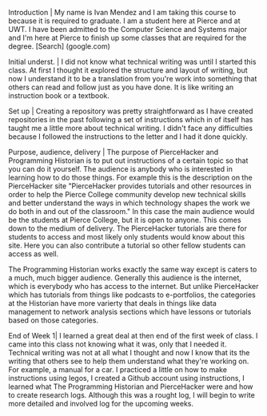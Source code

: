 Introduction |
My name is Ivan Mendez and I am taking this course to because it is required to graduate. I am a student here at Pierce and at UWT.
I have been admitted to the Computer Science and Systems major and I'm here at Pierce to finish up some classes that are required for the degree. [Search] (google.com)

Initial underst. |
I did not know what technical writing was until I started this class. At first I thought it explored the structure and layout of writing, but 
now I understand it to be a translation from you're work into something that others can read and follow just as you have done. It is like writing an
instruction book or a textbook.

Set up |
Creating a repository was pretty straightforward as I have created repositories in the past following a set of instructions which in of itself has 
taught me a little more about technical writing. I didn't face any difficulties because I followed the instructions to the letter and I had it done quickly.

Purpose, audience, delivery |
The purpose of PierceHacker and Programming Historian is to put out instructions of a certain topic so that you can do it yourself.  The audience is anybody who is interested in learning how to do those things. For example this is the description on the PierceHacker site "PierceHacker provides tutorials and other resources in order to help the Pierce College community develop new technical skills and better understand the ways in which technology shapes the work we do both in and out of the classroom." In this case the main audience would be the students at Pierce College, but it is open to anyone. This comes down to the medium of delivery. The PierceHacker tutorials are there for students to access and most likely only students would know about this site. Here you can also contribute a tutorial so other fellow students can access as well. 

The Programming Historian works exactly the same way except is caters to a much, much bigger audience. Generally this audience is the internet, which is everybody who has access to the internet. But unlike PierceHacker which has tutorials from things like podcasts to e-portfolios, the categories at the Historian have more varierty that deals in things like data management to network analysis sections which have lessons or tutorials based on those categories.

End of Week 1|
I learned a great deal at then end of the first week of class. I came into this class not knowing what it was, only that I needed it. Technical writing was not at all what I thought and now I know that its the writing that others see to help them understand what they're working on. For example, a manual for a car. I practiced a little on how to make instructions using legos, I created a Github account using instructions, I learned what The Programming Historian and PierceHacker were and how to create research logs. Although this was a rought log, I will begin to write  more detailed and involved log for the upcoming weeks.





